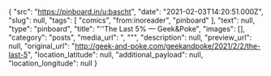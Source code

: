 {
  "src": "https://pinboard.in/u:bascht",
  "date": "2021-02-03T14:20:51.000Z",
  "slug": null,
  "tags": [
    "comics",
    "from:inoreader",
    "pinboard"
  ],
  "text": null,
  "type": "pinboard",
  "title": "''The Last 5% — Geek&Poke",
  "images": [],
  "category": "posts",
  "media_url": ", \"\"",
  "description": null,
  "preview_url": null,
  "original_url": "http://geek-and-poke.com/geekandpoke/2021/2/2/the-last-5",
  "location_latitude": null,
  "additional_payload": null,
  "location_longitude": null
}